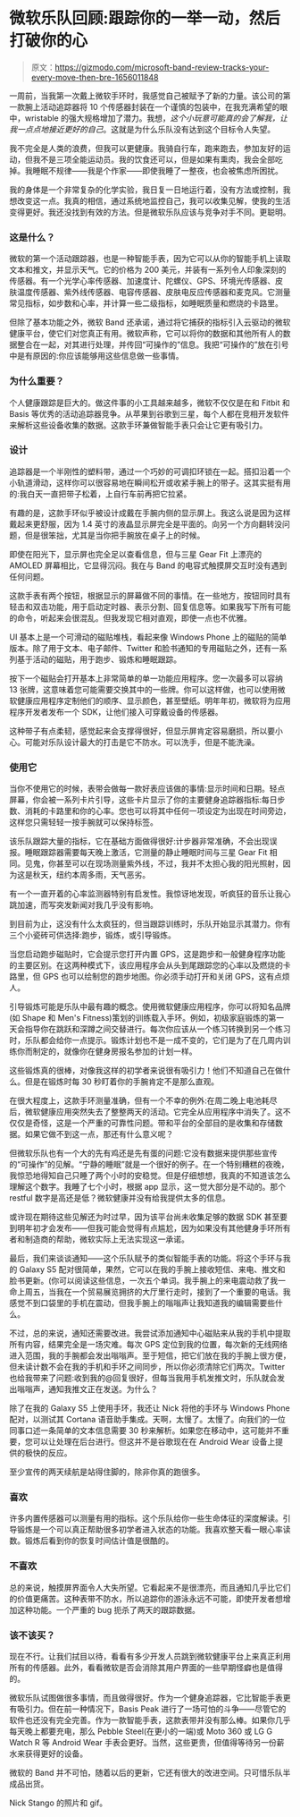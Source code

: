 # 微软乐队回顾:跟踪你的一举一动，然后打破你的心

> 原文：<https://gizmodo.com/microsoft-band-review-tracks-your-every-move-then-bre-1656011848>

一周前，当我第一次戴上微软手环时，我感觉自己被赋予了新的力量。该公司的第一款腕上活动追踪器将 10 个传感器封装在一个谨慎的包装中，在我充满希望的眼中，wristable 的强大规格增加了潜力。我想，*这个小玩意可能真的会了解我，让我一点点地接近更好的自己*。这就是为什么乐队没有达到这个目标令人失望。



我不完全是人类的浪费，但我可以更健康。我骑自行车，跑来跑去，参加友好的运动，但我不是三项全能运动员。我的饮食还可以，但是如果有熏肉，我会全部吃掉。我睡眠不规律——我是个作家——即使我睡了一整夜，也会被焦虑所困扰。

我的身体是一个非常复杂的化学实验，我日复一日地运行着，没有方法或控制，我想改变这一点。我真的相信，通过系统地监控自己，我可以收集见解，使我的生活变得更好。我还没找到有效的方法。但是微软乐队应该与竞争对手不同。更聪明。

### 这是什么？

微软的第一个活动跟踪器，也是一种智能手表，因为它可以从你的智能手机上读取文本和推文，并显示天气。它的价格为 200 美元，并装有一系列令人印象深刻的传感器。有一个光学心率传感器、加速度计、陀螺仪、GPS、环境光传感器、皮肤温度传感器、紫外线传感器、电容传感器、皮肤电反应传感器和麦克风。它测量常见指标，如步数和心率，并计算一些二级指标，如睡眠质量和燃烧的卡路里。

但除了基本功能之外，微软 Band 还承诺，通过将它捕获的指标引入云驱动的微软健康平台，使它们对您真正有用。微软声称，它可以将你的数据和其他所有人的数据整合在一起，对其进行处理，并传回“可操作的”信息。我把“可操作的”放在引号中是有原因的:你应该能够用这些信息做一些事情。

### 为什么重要？

个人健康跟踪是巨大的。做这件事的小工具越来越多，微软不仅仅是在和 Fitbit 和 Basis 等优秀的活动追踪器竞争。从苹果到谷歌到三星，每个人都在竞相开发软件来解析这些设备收集的数据。这款手环兼做智能手表只会让它更有吸引力。

### 设计

追踪器是一个半刚性的塑料带，通过一个巧妙的可调扣环锁在一起。搭扣沿着一个小轨道滑动，这样你可以很容易地在瞬间松开或收紧手腕上的带子。这其实挺有用的:我白天一直把带子松着，上自行车前再把它拉紧。

有趣的是，这款手环似乎被设计成戴在手腕内侧的显示屏上。我这么说是因为这样戴起来更舒服，因为 1.4 英寸的液晶显示屏完全是平面的。向另一个方向翻转没问题，但是很笨拙，尤其是当你把手腕放在桌子上的时候。

即使在阳光下，显示屏也完全足以查看信息，但与三星 Gear Fit 上漂亮的 AMOLED 屏幕相比，它显得沉闷。我在与 Band 的电容式触摸屏交互时没有遇到任何问题。

这款手表有两个按钮，根据显示的屏幕做不同的事情。在一些地方，按钮同时具有轻击和双击功能，用于启动定时器、表示分割、回复信息等。如果我写下所有可能的命令，听起来会很混乱。但我发现它相对直观，即使一点也不优雅。

UI 基本上是一个可滑动的磁贴堆栈，看起来像 Windows Phone 上的磁贴的简单版本。除了用于文本、电子邮件、Twitter 和脸书通知的专用磁贴之外，还有一系列基于活动的磁贴，用于跑步、锻炼和睡眠跟踪。

按下一个磁贴会打开基本上非常简单的单一功能应用程序。您一次最多可以容纳 13 张牌，这意味着您可能需要交换其中的一些牌。你可以这样做，也可以使用微软健康应用程序定制他们的顺序、显示颜色，甚至壁纸。明年年初，微软将为应用程序开发者发布一个 SDK，让他们接入可穿戴设备的传感器。

这种带子有点柔韧，感觉起来会支撑得很好，但显示屏肯定容易磨损，所以要小心。可能对乐队设计最大的打击是它不防水。可以洗手，但是不能洗澡。

### 使用它

当你不使用它的时候，表带会做每一款好表应该做的事情:显示时间和日期。轻点屏幕，你会被一系列卡片引导，这些卡片显示了你的主要健身追踪器指标:每日步数、消耗的卡路里和你的心率。您也可以将其中任何一项设定为出现在时间旁边，这样您只需轻轻一按手腕就可以保持标签。

该乐队跟踪大量的指标，它在基础方面做得很好:计步器非常准确，不会出现误报。睡眠跟踪器需要每天晚上激活，它测量的静止睡眠时间与三星 Gear Fit 相同。见鬼，你甚至可以在现场测量紫外线，不过，我并不太担心我的阳光照射，因为这是秋天，纽约本周多雨，天气恶劣。

有一个一直开着的心率监测器特别有启发性。我惊讶地发现，听疯狂的音乐让我心跳加速，而写突发新闻对我几乎没有影响。

到目前为止，这没有什么太疯狂的，但当跟踪训练时，乐队开始显示其潜力。你有三个小瓷砖可供选择:跑步，锻炼，或引导锻炼。

当您启动跑步磁贴时，它会提示您打开内置 GPS，这是跑步和一般健身程序功能的主要区别。在这两种模式下，该应用程序会从头到尾跟踪您的心率以及燃烧的卡路里，但 GPS 也可以绘制您的跑步地图。你必须手动打开和关闭 GPS，这有点烦人。

引导锻炼可能是乐队中最有趣的概念。使用微软健康应用程序，你可以将知名品牌(如 Shape 和 Men's Fitness)策划的训练载入手环。例如，初级家庭锻炼的第一天会指导你在跳跃和深蹲之间交替进行。每次你应该从一个练习转换到另一个练习时，乐队都会给你一点提示。锻炼计划也不是一成不变的，它们是为了在几周内训练你而制定的，就像你在健身房报名参加的计划一样。

这些锻炼真的很棒，对像我这样的初学者来说很有吸引力！他们不知道自己在做什么。但是在锻炼时每 30 秒盯着你的手腕肯定不是那么直观。

在很大程度上，这款手环测量准确，但有一个不幸的例外:在周二晚上电池耗尽后，微软健康应用突然失去了整整两天的活动。它完全从应用程序中消失了。这不仅仅是奇怪，这是一个严重的可靠性问题。带和平台的全部目的是收集和存储数据。如果它做不到这一点，那还有什么意义呢？

但微软乐队也有一个大的先有鸡还是先有蛋的问题:它没有数据来提供那些宣传的“可操作”的见解。“宁静的睡眠”就是一个很好的例子。在一个特别糟糕的夜晚，我惊恐地得知自己只睡了两个小时的安稳觉。但是仔细想想，我真的不知道该怎么理解这个数字。我睡了七个小时，根据 app 显示，这一觉大部分是不动的。那个 restful 数字是高还是低？微软健康并没有给我提供太多的信息。

或许现在期待这些见解还为时过早，因为该平台尚未收集足够的数据 SDK 甚至要到明年初才会发布——但我可能会觉得有点尴尬，因为如果没有其他健身手环所有者和制造商的帮助，微软实际上无法实现这一承诺。

最后，我们来谈谈通知——这个乐队赋予的类似智能手表的功能。将这个手环与我的 Galaxy S5 配对很简单，果然，它可以在我的手腕上接收短信、来电、推文和脸书更新。(你可以阅读这些信息，一次五个单词。我手腕上的来电震动救了我一命上周五，当我在一个贸易展览拥挤的大厅里行走时，接到了一个重要的电话。我感觉不到口袋里的手机在震动，但我手腕上的嗡嗡声让我知道我的编辑需要些什么。

不过，总的来说，通知还需要改进。我尝试添加通知中心磁贴来从我的手机中提取所有内容，结果完全是一场灾难。每次 GPS 定位到我的位置，每次新的无线网络进入范围，我的手腕都会发出嗡嗡声。至于短信，把它们放在我的手腕上很方便，但未读计数不会在我的手机和手环之间同步，所以你必须清除它们两次。Twitter 也给我带来了问题:收到我的@回复很好，但每当我用手机发推文时，乐队就会发出嗡嗡声，通知我推文正在发送。为什么？

除了在我的 Galaxy S5 上使用手环，我还让 Nick 将他的手环与 Windows Phone 配对，以测试其 Cortana 语音助手集成。天啊，太慢了。太慢了。向我们的一位同事口述一条简单的文本信息需要 30 秒来解析。如果您在移动中，这可能并不重要，您可以让处理在后台进行。但这并不是谷歌现在在 Android Wear 设备上提供的极快的反应。

至少宣传的两天续航是站得住脚的，除非你真的跑很多。

### 喜欢

许多内置传感器可以测量有用的指标。这个乐队给你一些生命体征的深度解读。引导锻炼是一个可以真正帮助很多初学者进入状态的功能。我喜欢整天看一眼心率读数。锻炼后看到你的恢复时间估计值是很酷的。

### 不喜欢

总的来说，触摸屏界面令人大失所望。它看起来不是很漂亮，而且通知几乎比它们的价值更痛苦。这种表带不防水，所以追踪你的游泳永远不可能，即使开发者想增加这种功能。一个严重的 bug 扼杀了两天的跟踪数据。

### 该不该买？

现在不行。让我们拭目以待，看看有多少开发人员跳到微软健康平台上来真正利用所有的传感器。此外，看看微软是否会消除其用户界面的一些早期怪癖也是值得的。

微软乐队试图做很多事情，而且做得很好。作为一个健身追踪器，它比智能手表更有吸引力。但在前一种情况下，Basis Peak 进行了一场可怕的斗争——尽管它的软件也还没有完全完善。作为一款智能手表，这款表带并没有那么棒。如果你几乎每天晚上都要充电，那么 Pebble Steel(在更小的一端)或 Moto 360 或 LG G Watch R 等 Android Wear 手表会更好。当然，这些更贵，但值得等待另一份薪水来获得更好的设备。

微软的 Band 并不可怕，随着以后的更新，它还有很大的改进空间。只可惜乐队半成品出货。

Nick Stango 的照片和 gif。